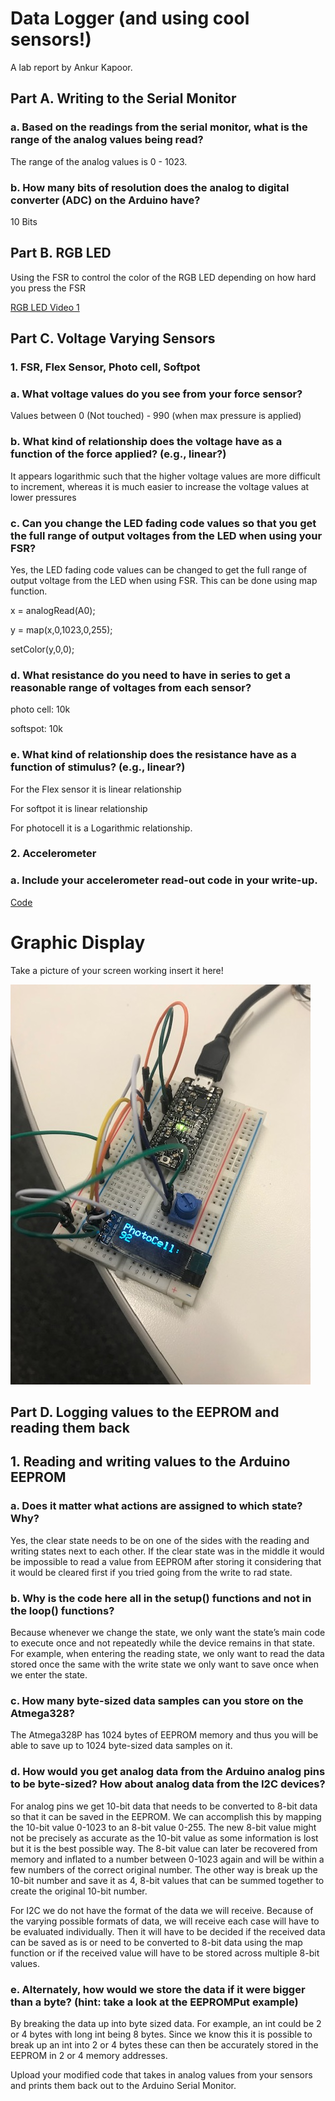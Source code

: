  # Data Logger (and using cool sensors!)
 
 A lab report by Ankur Kapoor.
 
## Part A. Writing to the Serial Monitor
### a. Based on the readings from the serial monitor, what is the range of the analog values being read?

 The range of the analog values is 0 - 1023.

### b. How many bits of resolution does the analog to digital converter (ADC) on the Arduino have?

10 Bits 


## Part B. RGB LED

Using the FSR to control the color of the RGB LED depending on how hard you press the FSR

[RGB LED Video 1](https://www.youtube.com/watch?v=RVE8Z4Zoz2w) 

 

## Part C. Voltage Varying Sensors
### 1. FSR, Flex Sensor, Photo cell, Softpot
### a. What voltage values do you see from your force sensor?

Values between 0 (Not touched) - 990 (when max pressure is applied) 


### b. What kind of relationship does the voltage have as a function of the force applied? (e.g., linear?)

It appears logarithmic such that the higher voltage values are more difficult to increment, whereas it is much easier to increase the voltage values at lower pressures

### c. Can you change the LED fading code values so that you get the full range of output voltages from the LED when using your FSR?
Yes, the LED fading code values can be changed to get the full range of output voltage from the LED when using FSR. This can be done using map function. 

 x = analogRead(A0); 

 y = map(x,0,1023,0,255); 

setColor(y,0,0);

### d. What resistance do you need to have in series to get a reasonable range of voltages from each sensor?

 photo cell: 10k 
 
 softspot: 10k

### e. What kind of relationship does the resistance have as a function of stimulus? (e.g., linear?)
For the Flex sensor it is linear relationship

For softpot it is linear relationship

For photocell it is a Logarithmic relationship.

### 2. Accelerometer
### a. Include your accelerometer read-out code in your write-up.

[Code](https://github.com/ak2552/Ankur_Kapoor_IDD/blob/master/accelerometer.ino)

# Graphic Display

Take a picture of your screen working insert it here!

![Soldered](https://github.com/ak2552/Ankur_Kapoor_IDD/blob/master/IMG_2160.jpg)

## Part D. Logging values to the EEPROM and reading them back


## 1. Reading and writing values to the Arduino EEPROM
### a. Does it matter what actions are assigned to which state? Why?

Yes, the clear state needs to be on one of the sides with the reading and writing states next to each other. If the clear state was in the middle it would be impossible to read a value from EEPROM after storing it considering that it would be cleared first if you tried going from the write to rad state.

### b. Why is the code here all in the setup() functions and not in the loop() functions?

Because whenever we change the state, we only want the state’s main code to execute once and not repeatedly while the device remains in that state. For example, when entering the reading state, we only want to read the data stored once the same with the write state we only want to save once when we enter the state.

### c. How many byte-sized data samples can you store on the Atmega328?

The Atmega328P has 1024 bytes of EEPROM memory and thus you will be able to save up to 1024 byte-sized data samples on it.

### d. How would you get analog data from the Arduino analog pins to be byte-sized? How about analog data from the I2C devices?

For analog pins we get 10-bit data that needs to be converted to 8-bit data so that it can be saved in the EEPROM. We can accomplish this by mapping the 10-bit value 0-1023 to an 8-bit value 0-255. The new 8-bit value might not be precisely as accurate as the 10-bit value as some information is lost but it is the best possible way. The 8-bit value can later be recovered from memory and inflated to a number between 0-1023 again and will be within a few numbers of the correct original number. The other way is break up the 10-bit number and save it as 4, 8-bit values that can be summed together to create the original 10-bit number.

For I2C we do not have the format of the data we will receive. Because of the varying possible formats of data, we will receive each case will have to be evaluated individually. Then it will have to be decided if the received data can be saved as is or need to be converted to 8-bit data using the map function or if the received value will have to be stored across multiple 8-bit values.

### e. Alternately, how would we store the data if it were bigger than a byte? (hint: take a look at the EEPROMPut example)

By breaking the data up into byte sized data. For example, an int could be 2 or 4 bytes with long int being 8 bytes. Since we know this it is possible to break up an int into 2 or 4 bytes these can then be accurately stored in the EEPROM in 2 or 4 memory addresses.

Upload your modified code that takes in analog values from your sensors and prints them back out to the Arduino Serial Monitor.
